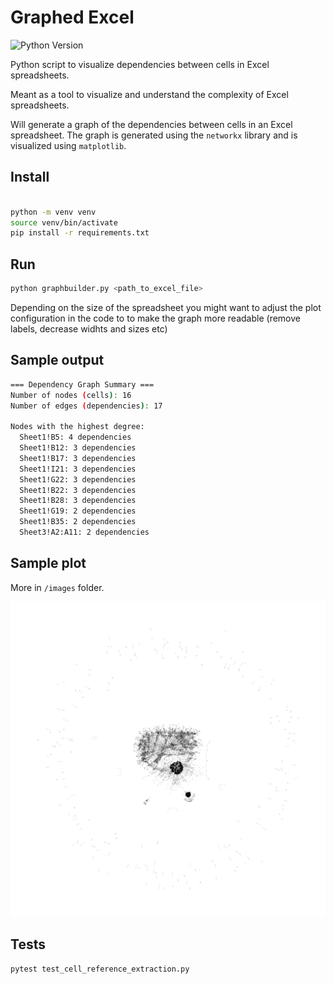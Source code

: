 # Graphed Excel

![Python Version](https://img.shields.io/badge/python-3.12.5-blue)

Python script to visualize dependencies between cells in Excel spreadsheets.

Meant as a tool to visualize and understand the complexity of Excel spreadsheets.

Will generate a graph of the dependencies between cells in an Excel spreadsheet. The graph is generated using the `networkx` library and is visualized using `matplotlib`.

## Install

```bash

python -m venv venv
source venv/bin/activate
pip install -r requirements.txt
```

## Run

```bash
python graphbuilder.py <path_to_excel_file>
```

Depending on the size of the spreadsheet you might want to adjust the plot configuration in the code to to make the graph more readable (remove labels, decrease widhts and sizes etc)

## Sample output

```bash
=== Dependency Graph Summary ===
Number of nodes (cells): 16
Number of edges (dependencies): 17

Nodes with the highest degree:
  Sheet1!B5: 4 dependencies
  Sheet1!B12: 3 dependencies
  Sheet1!B17: 3 dependencies
  Sheet1!I21: 3 dependencies
  Sheet1!G22: 3 dependencies
  Sheet1!B22: 3 dependencies
  Sheet1!B28: 3 dependencies
  Sheet1!G19: 2 dependencies
  Sheet1!B35: 2 dependencies
  Sheet3!A2:A11: 2 dependencies
```

## Sample plot

More in `/images` folder.

![Sample graph](images/simplified_1.xlsx5.png)

## Tests

```bash
pytest test_cell_reference_extraction.py
```
